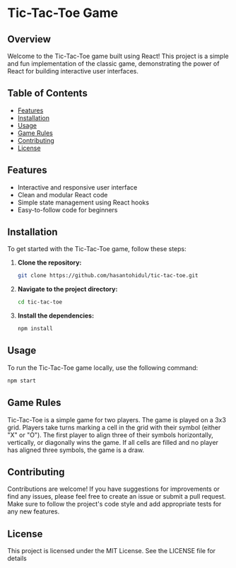 # Tic-Tac-Toe Game

## Overview
Welcome to the Tic-Tac-Toe game built using React! This project is a simple and fun implementation of the classic game, demonstrating the power of React for building interactive user interfaces.


## Table of Contents
- [Features](#features)
- [Installation](#installation)
- [Usage](#usage)
- [Game Rules](#game-rules)
- [Contributing](#contributing)
- [License](#license)
## Features

- Interactive and responsive user interface
- Clean and modular React code
- Simple state management using React hooks
- Easy-to-follow code for beginners
## Installation

To get started with the Tic-Tac-Toe game, follow these steps:

1. **Clone the repository:**

    ```bash
    git clone https://github.com/hasantohidul/tic-tac-toe.git
    ```

2. **Navigate to the project directory:**

    ```bash
    cd tic-tac-toe
    ```

3. **Install the dependencies:**

    ```bash
    npm install
    ```
## Usage

To run the Tic-Tac-Toe game locally, use the following command:

```bash
npm start
```

## Game Rules
Tic-Tac-Toe is a simple game for two players. The game is played on a 3x3 grid. Players take turns marking a cell in the grid with their symbol (either "X" or "O"). The first player to align three of their symbols horizontally, vertically, or diagonally wins the game. If all cells are filled and no player has aligned three symbols, the game is a draw.
## Contributing

Contributions are welcome! If you have suggestions for improvements or find any issues, please feel free to create an issue or submit a pull request. Make sure to follow the project's code style and add appropriate tests for any new features.
## License

This project is licensed under the MIT License. See the LICENSE file for details